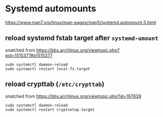 # Systemd automounts

<https://www.man7.org/linux/man-pages/man5/systemd.automount.5.html>

## reload systemd fstab target after `systemd-umount`

snatched from <https://bbs.archlinux.org/viewtopic.php?pid=1515377#p1515377>

```text
sudo systemctl daemon-reload
sudo systemctl restart local-fs.target
```

## reload crypttab (`/etc/crypttab`)

snatched from <https://bbs.archlinux.org/viewtopic.php?id=167639>

```text
sudo systemctl daemon-reload
sudo systemctl restart cryptsetup.target
```
